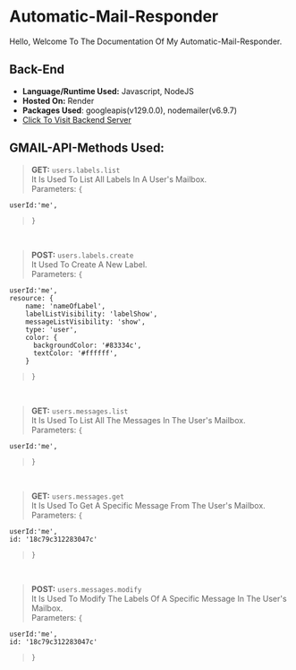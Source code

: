 # Automatic-Mail-Responder

Hello, Welcome To The Documentation Of My Automatic-Mail-Responder.

## Back-End

- **Language/Runtime Used:** Javascript, NodeJS
- **Hosted On:** Render
- **Packages Used**: googleapis(v129.0.0), nodemailer(v6.9.7) 
- [Click To Visit Backend Server](https://automatic-mail-responder.onrender.com)

## GMAIL-API-Methods Used:

> **GET:** `users.labels.list`
> <BR>
  It Is Used To List All Labels In A User's Mailbox.
> <BR>
> Parameters: `{` <BR>

    userId:'me',

> `}`

<BR>

> **POST:** `users.labels.create`
> <BR>
It Used To Create A New Label.
> <BR>
> Parameters: `{` <BR>

    userId:'me', 
    resource: {
        name: 'nameOfLabel',
        labelListVisibility: 'labelShow',
        messageListVisibility: 'show',
        type: 'user',
        color: {
          backgroundColor: '#83334c',
          textColor: '#ffffff',
        }

> `}`

<BR>

> **GET:** `users.messages.list`
> <BR>
It Is Used To List All The Messages In The User's Mailbox.
> <BR>
> Parameters: `{` <BR>

    userId:'me',


> `}`

<BR>

> **GET:** `users.messages.get`
> <BR>
It Is Used To Get A Specific Message From The User's Mailbox.
> <BR>
> Parameters: `{` <BR>

    userId:'me', 
    id: '18c79c312283047c'


> `}`

<BR>

> **POST:** `users.messages.modify`
> <BR>
It Is Used To Modify The Labels Of A Specific Message In The User's Mailbox.
> <BR>
> Parameters: `{` <BR>

    userId:'me', 
    id: '18c79c312283047c'


> `}`
